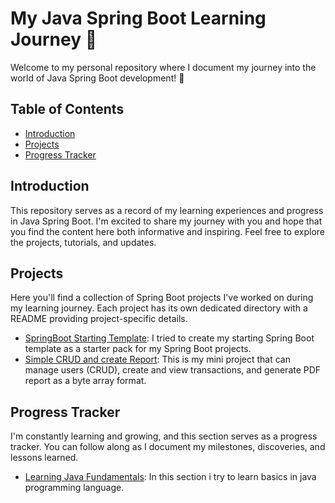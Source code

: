 # My Java Spring Boot Learning Journey 🚀

Welcome to my personal repository where I document my journey into the world of Java Spring Boot development! 🌱

## Table of Contents

- [Introduction](#introduction)
- [Projects](#projects)
- [Progress Tracker](#progress-tracker)

## Introduction

This repository serves as a record of my learning experiences and progress in Java Spring Boot. I'm excited to share my journey with you and hope that you find the content here both informative and inspiring. Feel free to explore the projects, tutorials, and updates.

## Projects

Here you'll find a collection of Spring Boot projects I've worked on during my learning journey. Each project has its own dedicated directory with a README providing project-specific details.

- [SpringBoot Starting Template](../Template_SpringBoot_Haikal/): I tried to create my starting Spring Boot template as a starter pack for my Spring Boot projects.
- [Simple CRUD and create Report](../mini-project-springboot-api): This is my mini project that can manage users (CRUD), create and view transactions, and generate PDF report as a byte array format.


## Progress Tracker

I'm constantly learning and growing, and this section serves as a progress tracker. You can follow along as I document my milestones, discoveries, and lessons learned.

- [Learning Java Fundamentals](./learn-java-fundamentals): In this section i try to learn basics in java programming language.
